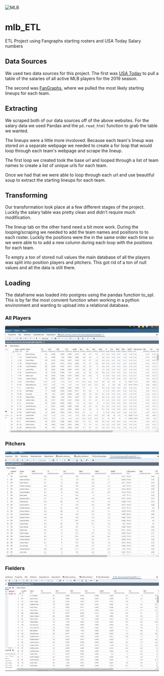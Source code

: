 ![MLB](https://res-3.cloudinary.com/crunchbase-production/image/upload/c_lpad,h_256,w_256,f_auto,q_auto:eco/v1429885658/axit3z8523ss6malonjg.png)

# mlb_ETL
ETL Project using Fangraphs starting rosters and USA Today Salary numbers

## Data Sources
We used two data sources for this project. The first was [USA Today](https://www.usatoday.com/sports/mlb/salaries/) to pull a table of the salaries of all active MLB players for the 2019 season.

The second was [FanGraphs](https://www.fangraphs.com/teams/{}/depth-chart), where we pulled the most likely starting lineups for each team.

## Extracting
We scraped both of our data sources off of the above websites. For the salary data we used Pandas and the `pd.read_html` function to grab the table we wanted.

The lineups were a little more involoved. Because each team's lineup was stored on a separate webpage we needed to create a for loop that would loop through each team's webpage and scrape the lineup. 

The first loop we created took the base url and looped through a list of team names to create a list of unique urls for each team.

Once we had that we were able to loop through each url and use beautiful soup to extract the starting lineups for each team.

## Transforming
Our transformation look place at a few different stages of the project. Luckily the salary table was pretty clean and didn't require much modification.

The lineup tab on the other hand need a bit more work. During the looping/scraping we needed to add the team names and positions to to each roster. Luckily the positions were the in the same order each time so we were able to to add a new column during each loop with the positions for each team.

To empty a ton of stored null values the main database of all the players was split into position players and pitchers. This got rid of a ton of null values and all the data is still there.


## Loading
The dataframe was loaded into postgres using the pandas function to_spl. This is by far the most convient function when working in a python environment and wanting to upload into a relational database.
### All Players
![all players](images/database.JPG)
### Pitchers
![pitchers](images/pitchers.JPG)
### Fielders
![fielders](images/fielders.JPG)

